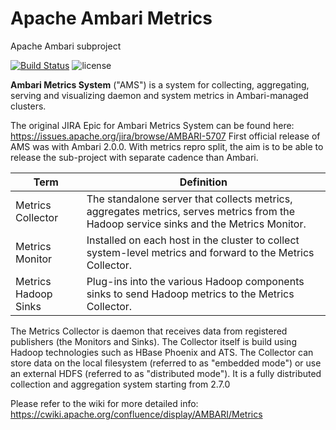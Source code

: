 <!---
   Licensed to the Apache Software Foundation (ASF) under one or more
   contributor license agreements.  See the NOTICE file distributed with
   this work for additional information regarding copyright ownership.
   The ASF licenses this file to You under the Apache License, Version 2.0
   (the "License"); you may not use this file except in compliance with
   the License.  You may obtain a copy of the License at
       http://www.apache.org/licenses/LICENSE-2.0
   Unless required by applicable law or agreed to in writing, software
   distributed under the License is distributed on an "AS IS" BASIS,
   WITHOUT WARRANTIES OR CONDITIONS OF ANY KIND, either express or implied.
   See the License for the specific language governing permissions and
   limitations under the License.
--->

# Apache Ambari Metrics
Apache Ambari subproject

[![Build Status](https://builds.apache.org/buildStatus/icon?job=Ambari-Metrics-master-Commit)](https://builds.apache.org/view/A/view/Ambari/job/Ambari-Metrics-master-Commit/)
![license](http://img.shields.io/badge/license-Apache%20v2-blue.svg)

**Ambari Metrics System** ("AMS") is a system for collecting, aggregating, serving and visualizing daemon and system metrics in Ambari-managed clusters.

The original JIRA Epic for Ambari Metrics System can be found here: https://issues.apache.org/jira/browse/AMBARI-5707 
First official release of AMS was with Ambari 2.0.0. With metrics repro split, the aim is to be able to release the sub-project with separate cadence than Ambari.


| Term | Definition |
------ | -----------
Metrics Collector | The standalone server that collects metrics, aggregates metrics, serves metrics from the Hadoop service sinks and the Metrics Monitor.
Metrics Monitor | Installed on each host in the cluster to collect system-level metrics and forward to the Metrics Collector.        
Metrics Hadoop Sinks  | Plug-ins into the various Hadoop components sinks to send Hadoop metrics to the Metrics Collector.                 

The Metrics Collector is daemon that receives data from registered publishers (the Monitors and Sinks). 
The Collector itself is build using Hadoop technologies such as HBase Phoenix and ATS. 
The Collector can store data on the local filesystem (referred to as "embedded mode") or use an external HDFS (referred to as "distributed mode").
It is a fully distributed collection and aggregation system starting from 2.7.0

Please refer to the wiki for more detailed info: https://cwiki.apache.org/confluence/display/AMBARI/Metrics
